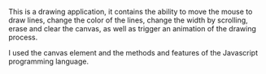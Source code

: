 This is a drawing application, it contains the ability to move the mouse to draw lines, change the color of the lines, change the width by scrolling, erase and clear the canvas, as well as trigger an animation of the drawing process. 

I used the canvas element and the methods and features of the Javascript programming language.
